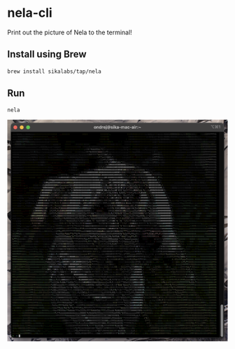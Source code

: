 # nela-cli

Print out the picture of Nela to the terminal!

## Install using Brew

```bash
brew install sikalabs/tap/nela
```

## Run

```bash
nela
```

![terminal-window-with-nela](terminal-window-with-nela.png)
